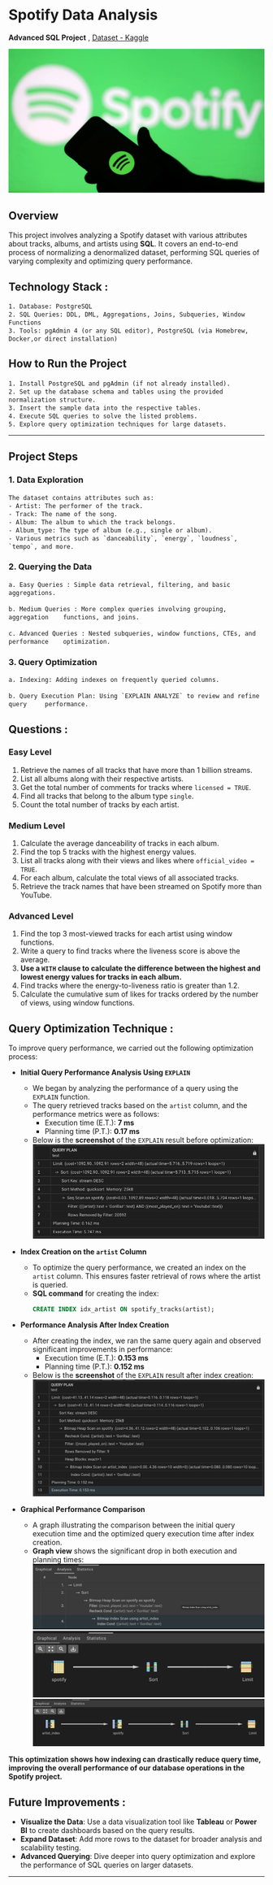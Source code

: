 # Spotify Data Analysis

**Advanced SQL Project**
, [Dataset - Kaggle](https://www.kaggle.com/datasets/sanjanchaudhari/spotify-dataset)

![Spotify Logo](spotify_logo.jpg)

## Overview
This project involves analyzing a Spotify dataset with various attributes about tracks, albums, and artists using **SQL**. It covers an end-to-end process of normalizing a denormalized dataset, performing SQL queries of varying complexity and optimizing query performance.


## Technology Stack :
    1. Database: PostgreSQL
    2. SQL Queries: DDL, DML, Aggregations, Joins, Subqueries, Window Functions
    3. Tools: pgAdmin 4 (or any SQL editor), PostgreSQL (via Homebrew, Docker,or direct installation)

## How to Run the Project
    1. Install PostgreSQL and pgAdmin (if not already installed).
    2. Set up the database schema and tables using the provided normalization structure.
    3. Insert the sample data into the respective tables.
    4. Execute SQL queries to solve the listed problems.
    5. Explore query optimization techniques for large datasets.

---

## Project Steps

### 1. Data Exploration

    The dataset contains attributes such as:
    - Artist: The performer of the track.
    - Track: The name of the song.
    - Album: The album to which the track belongs.
    - Album_type: The type of album (e.g., single or album).
    - Various metrics such as `danceability`, `energy`, `loudness`, `tempo`, and more.



### 2. Querying the Data

    a. Easy Queries : Simple data retrieval, filtering, and basic aggregations.

    b. Medium Queries : More complex queries involving grouping, aggregation    functions, and joins.
    
    c. Advanced Queries : Nested subqueries, window functions, CTEs, and performance    optimization.

### 3. Query Optimization

    a. Indexing: Adding indexes on frequently queried columns.

    b. Query Execution Plan: Using `EXPLAIN ANALYZE` to review and refine query     performance.
  


## Questions :

### Easy Level
1. Retrieve the names of all tracks that have more than 1 billion streams.
2. List all albums along with their respective artists.
3. Get the total number of comments for tracks where `licensed = TRUE`.
4. Find all tracks that belong to the album type `single`.
5. Count the total number of tracks by each artist.

### Medium Level
1. Calculate the average danceability of tracks in each album.
2. Find the top 5 tracks with the highest energy values.
3. List all tracks along with their views and likes where `official_video = TRUE`.
4. For each album, calculate the total views of all associated tracks.
5. Retrieve the track names that have been streamed on Spotify more than YouTube.

### Advanced Level
1. Find the top 3 most-viewed tracks for each artist using window functions.
2. Write a query to find tracks where the liveness score is above the average.
3. **Use a `WITH` clause to calculate the difference between the highest and lowest energy values for tracks in each album.**
5. Find tracks where the energy-to-liveness ratio is greater than 1.2.
6. Calculate the cumulative sum of likes for tracks ordered by the number of views, using window functions.


## Query Optimization Technique :

To improve query performance, we carried out the following optimization process:

- **Initial Query Performance Analysis Using `EXPLAIN`**
    - We began by analyzing the performance of a query using the `EXPLAIN` function.
    - The query retrieved tracks based on the `artist` column, and the performance metrics were as follows:
        - Execution time (E.T.): **7 ms**
        - Planning time (P.T.): **0.17 ms**
    - Below is the **screenshot** of the `EXPLAIN` result before optimization:
      ![EXPLAIN Before Index](spotify_explain_before_index.png)

- **Index Creation on the `artist` Column**
    - To optimize the query performance, we created an index on the `artist` column. This ensures faster retrieval of rows where the artist is queried.
    - **SQL command** for creating the index:
      ```sql
      CREATE INDEX idx_artist ON spotify_tracks(artist);
      ```

- **Performance Analysis After Index Creation**
    - After creating the index, we ran the same query again and observed significant improvements in performance:
        - Execution time (E.T.): **0.153 ms**
        - Planning time (P.T.): **0.152 ms**
    - Below is the **screenshot** of the `EXPLAIN` result after index creation:
      ![EXPLAIN After Index](spotify_explain_after_index.png)

- **Graphical Performance Comparison**
    - A graph illustrating the comparison between the initial query execution time and the optimized query execution time after index creation.
    - **Graph view** shows the significant drop in both execution and planning times:
      ![Performance Graph](spotify_graphical%20view%203.png)
      ![Performance Graph](spotify_graphical%20view%202.png)
      ![Performance Graph](spotify_graphical%20view%201.png)

**This optimization shows how indexing can drastically reduce query time, improving the overall performance of our database operations in the Spotify project.**



## Future Improvements : 

- **Visualize the Data**: Use a data visualization tool like **Tableau** or **Power BI** to create dashboards based on the query results.
- **Expand Dataset**: Add more rows to the dataset for broader analysis and scalability testing.
- **Advanced Querying**: Dive deeper into query optimization and explore the performance of SQL queries on larger datasets.

---
